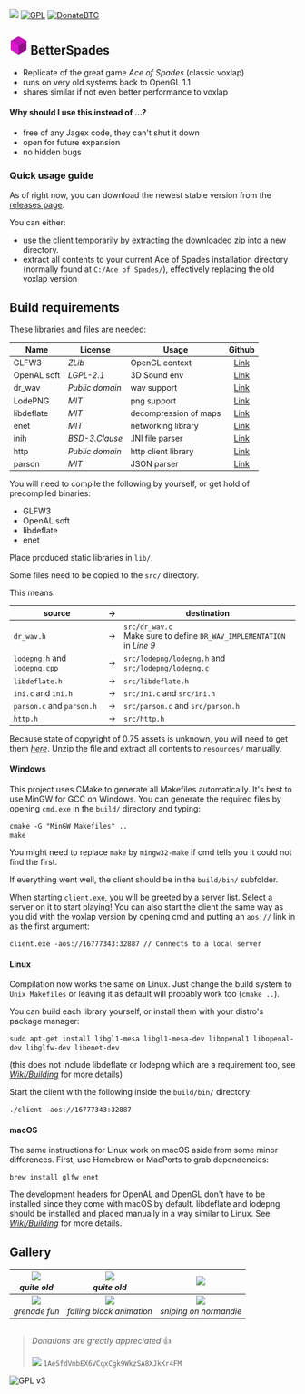 [![](https://img.shields.io/github/downloads/xtreme8000/BetterSpades/total.svg)](https://github.com/xtreme8000/BetterSpades/releases)
[![GPL](https://img.shields.io/badge/license-GPL--3.0-red.svg)](https://github.com/xtreme8000/BetterSpades/blob/standalone/LICENSE)
[![DonateBTC](https://img.shields.io/badge/bitcoin-donate-yellow.svg)](1AeSfdVmbEX6VCqxCgk9WkzSA8XJkKr4FM)

## ![](resources/icon_small.png) BetterSpades

* Replicate of the great game *Ace of Spades* (classic voxlap)
* runs on very old systems back to OpenGL 1.1
* shares similar if not even better performance to voxlap

#### Why should I use this instead of ...?

* free of any Jagex code, they can't shut it down
* open for future expansion
* no hidden bugs

### Quick usage guide

As of right now, you can download the newest stable version from the [releases page](https://github.com/xtreme8000/BetterSpades/releases).

You can either:
* use the client temporarily by extracting the downloaded zip into a new directory.
* extract all contents to your current Ace of Spades installation directory (normally found at `C:/Ace of Spades/`), effectively replacing the old voxlap version


## Build requirements

These libraries and files are needed:

| Name        | License         | Usage                 | Github                                            |
| ----------- | --------------- | --------------------- | :-----------------------------------------------: |
| GLFW3       | *ZLib*          | OpenGL context        | [Link](https://github.com/glfw/glfw)              |
| OpenAL soft | *LGPL-2.1*      | 3D Sound env          | [Link](https://github.com/kcat/openal-soft)       |
| dr_wav      | *Public domain* | wav support           | [Link](https://github.com/mackron/dr_libs/)       |
| LodePNG     | *MIT*           | png support           | [Link](https://github.com/lvandeve/lodepng)       |
| libdeflate  | *MIT*           | decompression of maps | [Link](https://github.com/ebiggers/libdeflate)    |
| enet        | *MIT*           | networking library    | [Link](https://github.com/lsalzman/enet)          |
| inih        | *BSD-3.Clause*  | .INI file parser      | [Link](https://github.com/benhoyt/inih)           |
| http        | *Public domain* | http client library   | [Link](https://github.com/mattiasgustavsson/libs) |
| parson      | *MIT*           | JSON parser           | [Link](https://github.com/kgabis/parson)          |

You will need to compile the following by yourself, or get hold of precompiled binaries:

* GLFW3
* OpenAL soft
* libdeflate
* enet

Place produced static libraries in `lib/`.

Some files need to be copied to the `src/` directory.

This means:

| source                        | &rightarrow; | destination                                                                   |
| ----------------------------- | ------------ | ---------------------------                                                   |
| `dr_wav.h`                    | &rightarrow; | `src/dr_wav.c` <br /> Make sure to define `DR_WAV_IMPLEMENTATION` in *Line 9* |
| `lodepng.h` and `lodepng.cpp` | &rightarrow; | `src/lodepng/lodepng.h` and `src/lodepng/lodepng.c`                           |
| `libdeflate.h`                | &rightarrow; | `src/libdeflate.h`                                                            |
| `ini.c` and `ini.h`           | &rightarrow; | `src/ini.c` and `src/ini.h`                                                   |
| `parson.c` and `parson.h`     | &rightarrow; | `src/parson.c` and `src/parson.h`                                             |
| `http.h`                      | &rightarrow; | `src/http.h`                                                                  |

Because state of copyright of 0.75 assets is unknown, you will need to get them *[here](http://aos.party/bsresources.zip)*. Unzip the file and extract all contents to `resources/` manually.

#### Windows

This project uses CMake to generate all Makefiles automatically. It's best to use MinGW for GCC on Windows. You can generate the required files by opening `cmd.exe` in the `build/` directory and typing:
```
cmake -G "MinGW Makefiles" ..
make
```
You might need to replace `make` by `mingw32-make` if cmd tells you it could not find the first.

If everything went well, the client should be in the `build/bin/` subfolder.

When starting `client.exe`, you will be greeted by a server list. Select a server on it to start playing!
You can also start the client the same way as you did with the voxlap version by opening cmd and putting an `aos://` link in as the first argument:

```
client.exe -aos://16777343:32887 // Connects to a local server
```

#### Linux

Compilation now works the same on Linux. Just change the build system to `Unix Makefiles` or leaving it as default will probably work too (`cmake ..`).

You can build each library yourself, or install them with your distro's package manager:
```
sudo apt-get install libgl1-mesa libgl1-mesa-dev libopenal1 libopenal-dev libglfw-dev libenet-dev
```
(this does not include libdeflate or lodepng which are a requirement too, see [_Wiki/Building_](https://github.com/xtreme8000/BetterSpades/wiki/Building) for more details)

Start the client with the following inside the `build/bin/` directory:
```
./client -aos://16777343:32887
```

#### macOS

The same instructions for Linux work on macOS aside from some minor differences. First, use Homebrew or MacPorts to grab dependencies:
```
brew install glfw enet
```
The development headers for OpenAL and OpenGL don't have to be installed since they come with macOS by default. libdeflate and lodepng should be installed and placed manually in a way similar to Linux. See [_Wiki/Building_](https://github.com/xtreme8000/BetterSpades/wiki/Building) for more details.

## Gallery

| <img src="/docs/pic01.png" width="250px"><br />*quite old* | <img src="/docs/pic02.png" width="250px"><br />*quite old* | <img src="/docs/pic03.png" width="250px"> |
| :-: | :-: | :-: |
| <img src="/docs/pic04.png" width="250px"><br />*grenade fun* | <img src="/docs/pic05.png" width="250px"><br />*falling block animation* | <img src="/docs/pic06.png" width="250px"><br />*sniping on normandie* |

##

>*Donations are greatly appreciated* :+1:
>
><img src="https://bitaps.com/static/img/bitcoin.svg" height="30px"> `1AeSfdVmbEX6VCqxCgk9WkzSA8XJkKr4FM`

![GPL v3](https://www.gnu.org/graphics/gplv3-127x51.png)
